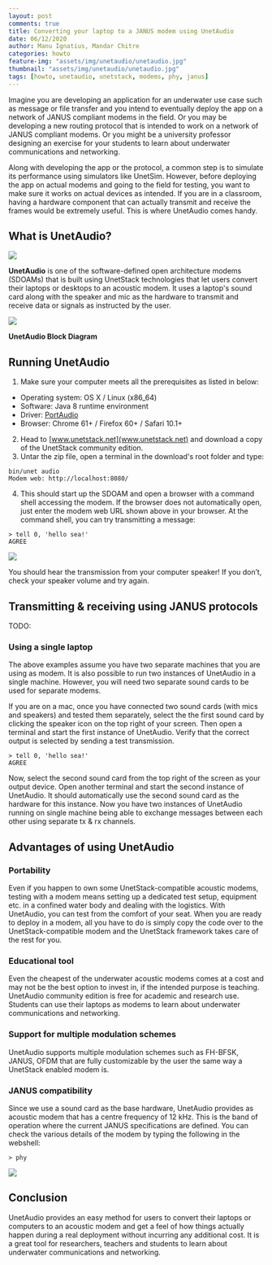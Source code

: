 ```yaml
---
layout: post
comments: true
title: Converting your laptop to a JANUS modem using UnetAudio
date: 06/12/2020
author: Manu Ignatius, Mandar Chitre
categories: howto
feature-img: "assets/img/unetaudio/unetaudio.jpg"
thumbnail: "assets/img/unetaudio/unetaudio.jpg"
tags: [howto, unetaudio, unetstack, modems, phy, janus]
---
```


Imagine you are developing an application for an underwater use case such as message or file transfer and you intend to eventually deploy the app on a network of JANUS compliant modems in the field. Or you may be developing a new routing protocol that is intended to work on a network of JANUS compliant modems. Or you might be a university professor designing an exercise for your students to learn about underwater communications and networking.

Along with developing the app or the protocol, a common step is to simulate its performance using simulators like UnetSim. However, before deploying the app on actual modems and going to the field for testing, you want to make sure it works on actual devices as intended. If you are in a classroom, having a hardware component that can actually transmit and receive the frames would be extremely useful. This is where UnetAudio comes handy.

## What is UnetAudio?

![](../assets/img/unetaudio/UnetAudio-logo.png)


**UnetAudio** is one of the software-defined open architecture modems (SDOAMs) that is built using UnetStack technologies that let users convert their laptops or desktops to an acoustic modem. It uses a laptop's sound card along with the speaker and mic as the hardware to transmit and receive data or signals as instructed by the user.

![](../assets/img/unetaudio/UnetAudio-block.png)

**UnetAudio Block Diagram**

## Running UnetAudio
1. Make sure your computer meets all the prerequisites as listed in below:
- Operating system: OS X / Linux (x86_64)
- Software: Java 8 runtime environment
- Driver: [PortAudio](http://www.portaudio.com/)
- Browser: Chrome 61+ / Firefox 60+ / Safari 10.1+
2. Head to [www.unetstack.net](www.unetstack.net) and download a copy of the UnetStack community edition.
3. Untar the zip file, open a terminal in the download's root folder and type:
```
bin/unet audio
Modem web: http://localhost:8080/
```
4. This should start up the SDOAM and open a browser with a command shell accessing the modem. If the browser does not automatically open, just enter the modem web URL shown above in your browser. At the command shell, you can try transmitting a message:
```
> tell 0, 'hello sea!'
AGREE
```

![](../assets/img/unetaudio/UnetAudio-webif.png)

You should hear the transmission from your computer speaker! If you don’t, check your speaker volume and try again.

## Transmitting & receiving using JANUS protocols

TODO: 

### Using a single laptop
The above examples assume you have two separate machines that you are using as modem. It is also possible to run two instances of UnetAudio in a single machine. However, you will need two separate sound cards to be used for separate modems.

If you are on a mac, once you have connected two sound cards (with mics and speakers) and tested them separately, select the the first sound card by clicking the speaker icon on the top right of your screen. Then open a terminal and start the first instance of UnetAudio. Verify that the correct output is selected by sending a test transmission.

```
> tell 0, 'hello sea!'
AGREE
```

Now, select the second sound card from the top right of the screen as your output device. Open another terminal and start the second instance of UnetAudio. It should automatically use the second sound card as the hardware for this instance. Now you have two instances of UnetAudio running on single machine being able to exchange messages between each other using separate tx & rx channels.

## Advantages of using UnetAudio
### Portability
Even if you happen to own some UnetStack-compatible acoustic modems, testing with a modem means setting up a dedicated test setup, equipment etc. in a confined water body and dealing with the logistics. With UnetAudio, you can test from the comfort of your seat. When you are ready to deploy in a modem, all you have to do is simply copy the code over to the UnetStack-compatible modem and the UnetStack framework takes care of the rest for you.

### Educational tool
Even the cheapest of the underwater acoustic modems comes at a cost and may not be the best option to invest in, if the intended purpose is teaching. UnetAudio community edition is free for academic and research use. Students can use their laptops as modems to learn about underwater communications and networking.

### Support for multiple modulation schemes
UnetAudio supports multiple modulation schemes such as FH-BFSK, JANUS, OFDM that are fully customizable by the user the same way a UnetStack enabled modem is.

### JANUS compatibility
Since we use a sound card as the base hardware, UnetAudio provides as acoustic modem that has a centre frequency of 12 kHz. This is the band of operation where the current JANUS specifications are defined. You can check the various details of the modem by typing the following in the webshell:

```
> phy
```
![](../assets/img/unetaudio/UnetAudio-phy.png)



## Conclusion

UnetAudio provides an easy method for users to convert their laptops or computers to an acoustic modem and get a feel of how things actually happen during a real deployment without incurring any additional cost. It is a great tool for researchers, teachers and students to learn about underwater communications and networking.
